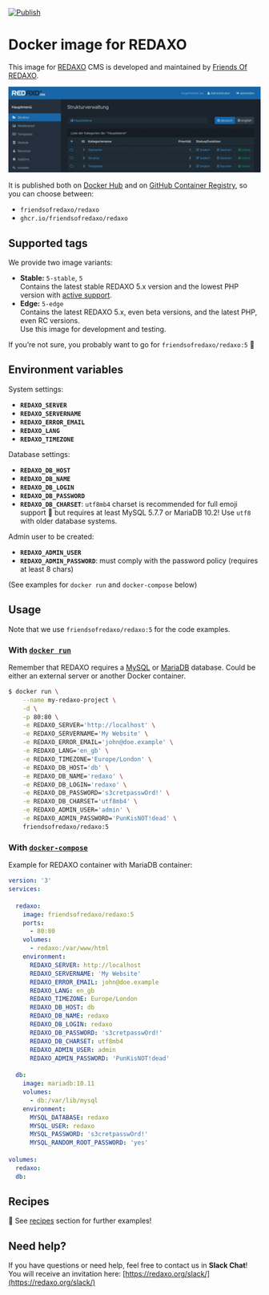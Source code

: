 [![Publish](https://github.com/FriendsOfREDAXO/docker-redaxo/actions/workflows/publish.yml/badge.svg)](https://github.com/FriendsOfREDAXO/docker-redaxo/actions/workflows/publish.yml)

# Docker image for REDAXO

This image for [REDAXO](https://github.com/redaxo/redaxo/) CMS is developed and maintained by [Friends Of REDAXO](https://github.com/FriendsOfREDAXO).

![Screenshot](https://raw.githubusercontent.com/friendsofredaxo/docker-redaxo/assets/redaxo_02.webp)

It is published both on [Docker Hub](https://hub.docker.com/r/friendsofredaxo/redaxo) and on [GitHub Container Registry](https://github.com/FriendsOfREDAXO/docker-redaxo/pkgs/container/redaxo), so you can choose between:

- `friendsofredaxo/redaxo`
- `ghcr.io/friendsofredaxo/redaxo`


## Supported tags

We provide two image variants:

- **Stable:** `5-stable`, `5`  
  Contains the latest stable REDAXO 5.x version and the lowest PHP version with [active support](https://www.php.net/supported-versions.php).
- **Edge:** `5-edge`  
  Contains the latest REDAXO 5.x, even beta versions, and the latest PHP, even RC versions.  
  Use this image for development and testing.

If you’re not sure, you probably want to go for `friendsofredaxo/redaxo:5` 🚀


## Environment variables

System settings:

* **`REDAXO_SERVER`**
* **`REDAXO_SERVERNAME`**
* **`REDAXO_ERROR_EMAIL`**
* **`REDAXO_LANG`**
* **`REDAXO_TIMEZONE`**

Database settings:

* **`REDAXO_DB_HOST`**
* **`REDAXO_DB_NAME`**
* **`REDAXO_DB_LOGIN`**
* **`REDAXO_DB_PASSWORD`**
* **`REDAXO_DB_CHARSET`**: `utf8mb4` charset is recommended for full emoji support 🙋 but requires at least MySQL 5.7.7 or MariaDB 10.2! Use `utf8` with older database systems.

Admin user to be created:

* **`REDAXO_ADMIN_USER`**
* **`REDAXO_ADMIN_PASSWORD`**: must comply with the password policy (requires at least 8 chars)

(See examples for `docker run` and `docker-compose` below)


## Usage

Note that we use `friendsofredaxo/redaxo:5` for the code examples.

### With [`docker run`](https://docs.docker.com/engine/reference/run/)

Remember that REDAXO requires a [MySQL](https://hub.docker.com/_/mysql) or [MariaDB](https://hub.docker.com/_/mariadb) database. Could be either an external server or another Docker container.

```bash
$ docker run \
    --name my-redaxo-project \
    -d \
    -p 80:80 \
    -e REDAXO_SERVER='http://localhost' \
    -e REDAXO_SERVERNAME='My Website' \
    -e REDAXO_ERROR_EMAIL='john@doe.example' \
    -e REDAXO_LANG='en_gb' \
    -e REDAXO_TIMEZONE='Europe/London' \
    -e REDAXO_DB_HOST='db' \
    -e REDAXO_DB_NAME='redaxo' \
    -e REDAXO_DB_LOGIN='redaxo' \
    -e REDAXO_DB_PASSWORD='s3cretpasswOrd!' \
    -e REDAXO_DB_CHARSET='utf8mb4' \
    -e REDAXO_ADMIN_USER='admin' \
    -e REDAXO_ADMIN_PASSWORD='PunKisNOT!dead' \
    friendsofredaxo/redaxo:5
```

### With [`docker-compose`](https://docs.docker.com/compose/reference/overview/)

Example for REDAXO container with MariaDB container:

```yml
version: '3'
services:

  redaxo:
    image: friendsofredaxo/redaxo:5
    ports:
      - 80:80
    volumes:
      - redaxo:/var/www/html
    environment:
      REDAXO_SERVER: http://localhost
      REDAXO_SERVERNAME: 'My Website'
      REDAXO_ERROR_EMAIL: john@doe.example
      REDAXO_LANG: en_gb
      REDAXO_TIMEZONE: Europe/London
      REDAXO_DB_HOST: db
      REDAXO_DB_NAME: redaxo
      REDAXO_DB_LOGIN: redaxo
      REDAXO_DB_PASSWORD: 's3cretpasswOrd!'
      REDAXO_DB_CHARSET: utf8mb4
      REDAXO_ADMIN_USER: admin
      REDAXO_ADMIN_PASSWORD: 'PunKisNOT!dead'

  db:
    image: mariadb:10.11
    volumes:
      - db:/var/lib/mysql
    environment:
      MYSQL_DATABASE: redaxo
      MYSQL_USER: redaxo
      MYSQL_PASSWORD: 's3cretpasswOrd!'
      MYSQL_RANDOM_ROOT_PASSWORD: 'yes'

volumes:
  redaxo:
  db:
```

## Recipes

🧁 See [recipes](https://github.com/FriendsOfREDAXO/docker-redaxo/tree/main/recipes) section for further examples!


## Need help?

If you have questions or need help, feel free to contact us in __Slack Chat__! You will receive an invitation here: [https://redaxo.org/slack/](https://redaxo.org/slack/)
